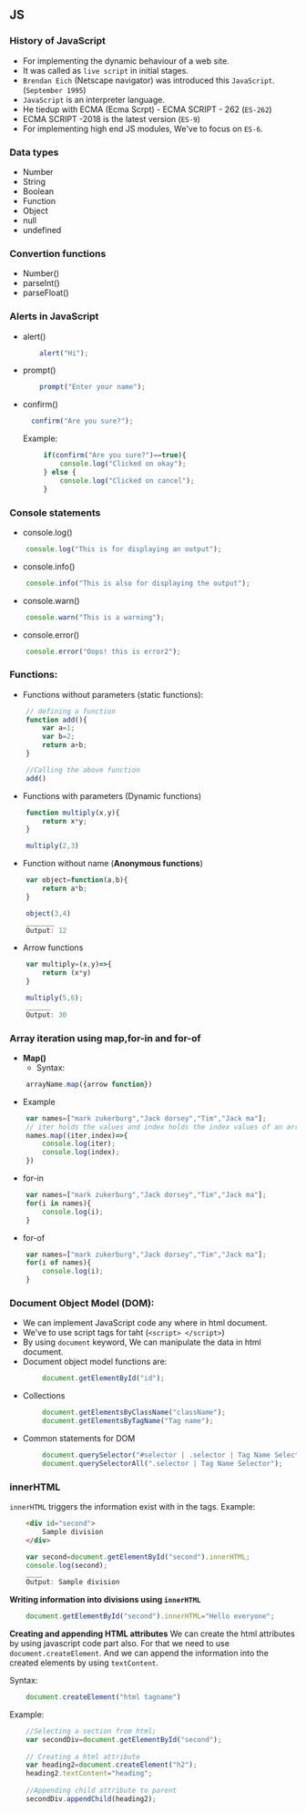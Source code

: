 ## JS

###  History of JavaScript
* For implementing the dynamic behaviour of a web site.
* It was called as `live script` in initial stages.
* `Brendan Eich` (Netscape navigator) was introduced this `JavaScript`.(`September 1995`)
* `JavaScript` is an interpreter language.
* He tiedup with ECMA (Ecma Scrpt) - ECMA SCRIPT - 262 (`ES-262`)
* ECMA SCRIPT -2018 is the latest version (`ES-9`)
* For implementing high end JS modules, We've to focus on `ES-6`.

### Data types
* Number
* String
* Boolean
* Function
* Object
* null
* undefined

### Convertion functions
* Number()
* parseInt()
* parseFloat()

### Alerts in JavaScript
* alert()
  ```javascript
      alert("Hi");
  ```
* prompt()
  ```javascript
      prompt("Enter your name");
  ```
* confirm()
  ```javascript
    confirm("Are you sure?");
  ```
  Example:
   ```javascript
        if(confirm("Are you sure?")==true){
	        console.log("Clicked on okay");
        } else {
	        console.log("Clicked on cancel");
        }
   ```
### Console statements
* console.log()
```javascript
	console.log("This is for displaying an output");
```
* console.info()
```javascript
	console.info("This is also for displaying the output");
```
* console.warn()
```javascript
	console.warn("This is a warning");
```
* console.error()
```javascript
	console.error("Oops! this is error2");
```

### Functions:
* Functions without parameters (static functions):
```javascript
	// defining a function
	function add(){
		var a=1;
		var b=2;
		return a+b;
	}

	//Calling the above function
	add()
```
* Functions with parameters (Dynamic functions)
```javascript
	function multiply(x,y){
		return x*y;
	}

	multiply(2,3)
```
* Function without name (**Anonymous functions**)
```javascript
	var object=function(a,b){
		return a*b;
	}

	object(3,4)
	_______
	Output: 12
```
* Arrow functions
```javascript
	var multiply=(x,y)=>{
		return (x*y)
	}

	multiply(5,6);
	______
	Output: 30
```

### Array iteration using map,for-in and for-of
* **Map()**
	* Syntax:
```javascript
	arrayName.map({arrow function})
```

* Example
```javascript
	var names=["mark zukerburg","Jack dorsey","Tim","Jack ma"];
	// iter holds the values and index holds the index values of an array
	names.map((iter,index)=>{
		console.log(iter);
		console.log(index);
	})
```

* for-in
```javascript
	var names=["mark zukerburg","Jack dorsey","Tim","Jack ma"];
	for(i in names){
		console.log(i);
	}
```
	
* for-of
	
```javascript
	var names=["mark zukerburg","Jack dorsey","Tim","Jack ma"];
	for(i of names){
		console.log(i);
	}
```
### Document Object Model (DOM):
* We can implement JavaScript code any where in html document.
* We've to use script tags for taht (`<script> </script>`)
* By using `document` keyword, We can manipulate the data in html document.
* Document object model functions are:
```javascript
		document.getElementById("id");
```

* Collections
```javascript
		document.getElementsByClassName("className");
		document.getElementsByTagName("Tag name");
```

* Common statements for DOM
```javascript
		document.querySelector("#selector | .selector | Tag Name Selector");
		document.querySelectorAll(".selector | Tag Name Selector");
```
### innerHTML
`innerHTML` triggers the information exist with in the tags.
Example:
```html
	<div id="second">
		Sample division
	</div>
```
```javascript
	var second=document.getElementById("second").innerHTML;
	console.log(second);
	____
	Output: Sample division
```

**Writing information into divisions using `innerHTML`**
```javascript
	document.getElementById("second").innerHTML="Hello everyone";
```

**Creating and appending HTML attributes**
We can create the html attributes by using javascript code part also. For that we need to use `document.createElement`. And we can append the information into the created elements by using `textContent`.

Syntax:
```javascript
	document.createElement("html tagname")
```

Example:
```javascript
	//Selecting a section from html;
	var secondDiv=document.getElementById("second");
	
	// Creating a html attribute
	var heading2=document.createElement("h2");
	heading2.textContent="heading";
	
	//Appending child attribute to parent
	secondDiv.appendChild(heading2);
```


